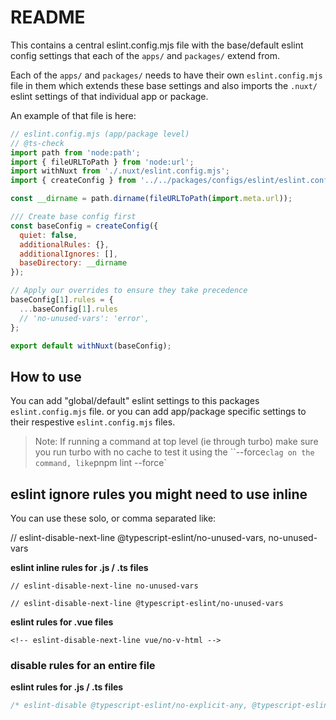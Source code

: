 # README

This contains a central eslint.config.mjs file with the base/default eslint config settings that each of the `apps/` and `packages/` extend from.

Each of the `apps/` and `packages/` needs to have their own `eslint.config.mjs` file in them which extends these base settings and also imports the `.nuxt/` eslint settings of that individual app or package.

An example of that file is here:

```javascript
// eslint.config.mjs (app/package level)
// @ts-check
import path from 'node:path';
import { fileURLToPath } from 'node:url';
import withNuxt from './.nuxt/eslint.config.mjs';
import { createConfig } from '../../packages/configs/eslint/eslint.config.mjs';

const __dirname = path.dirname(fileURLToPath(import.meta.url));

/// Create base config first
const baseConfig = createConfig({
  quiet: false,
  additionalRules: {},
  additionalIgnores: [],
  baseDirectory: __dirname
});

// Apply our overrides to ensure they take precedence
baseConfig[1].rules = {
  ...baseConfig[1].rules
  // 'no-unused-vars': 'error',
};

export default withNuxt(baseConfig);
```

## How to use

You can add "global/default" eslint settings to this packages `eslint.config.mjs` file. or you can add app/package specific settings to their respestive `eslint.config.mjs` files.

> Note: If running a command at top level (ie through turbo) make sure you run turbo with no cache to test it using the ``--force` clag on the command, like `pnpm lint --force`

## eslint ignore rules you might need to use inline


You can use these solo, or comma separated like:

// eslint-disable-next-line @typescript-eslint/no-unused-vars, no-unused-vars


**eslint inline rules for .js / .ts files**
```
// eslint-disable-next-line no-unused-vars

// eslint-disable-next-line @typescript-eslint/no-unused-vars
```

**eslint rules for .vue files**

```
<!-- eslint-disable-next-line vue/no-v-html -->
```

### disable rules for an entire file

**eslint rules for .js / .ts files**
```ts
/* eslint-disable @typescript-eslint/no-explicit-any, @typescript-eslint/no-unused-vars */
```
